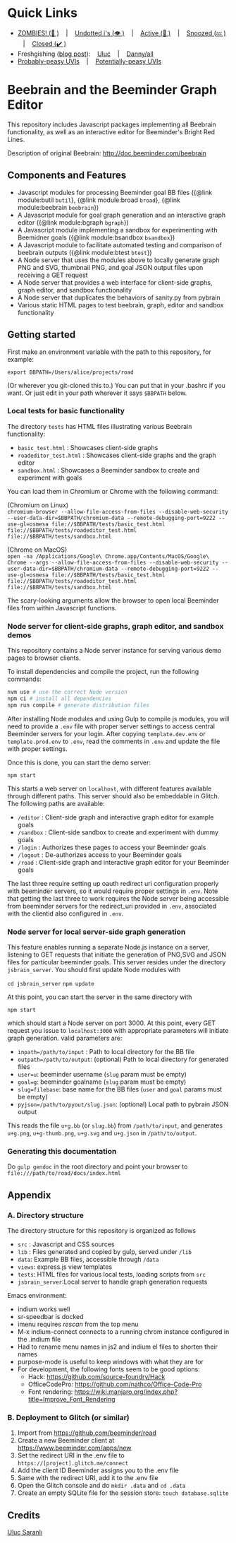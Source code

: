 # Quick Links

- [ZOMBIES! (:zombie: )](https://github.com/beeminder/road/issues?q=is:open+is:issue+label:ZOM "Open gissues labeled ZOM")
  &nbsp;&nbsp; | &nbsp;&nbsp;
  [Undotted i's (:eye: )](https://github.com/beeminder/road/issues?q=is:issue+is:closed+-label:zap+-label:nix+-label:cnr+-label:dup "Gissues that are closed but don't have any of the resolution labels: zap, nix, cnr, or dup")
  &nbsp;&nbsp; | &nbsp;&nbsp;
  [Active (:bug: )](https://github.com/beeminder/road/issues?q=is:issue+is:open+-label:ZzZ "Open gissues NOT labeled ZzZ")
  &nbsp;&nbsp; | &nbsp;&nbsp;
  [Snoozed (:zzz: )](https://github.com/beeminder/road/issues?q=is:issue+is:open+label:ZzZ "Open gissues labeled ZzZ")
  &nbsp;&nbsp; | &nbsp;&nbsp;
  [Closed (:heavy_check_mark: )](https://github.com/beeminder/road/issues?q=is:issue+is:closed "Closed gissues")
- Freshgishing ([blog post](https://blog.beeminder.com/freshen/ "Backlog Freshening")):
  &nbsp;&nbsp;
  [Uluc](https://github.com/beeminder/road/issues?q=is:issue+is:open+sort:updated-asc+-label:ZzZ+assignee:saranli "Open non-snoozed gissues, oldest first, assigned to Uluc")
  &nbsp;&nbsp; | &nbsp;&nbsp;
  [Danny/all](https://github.com/beeminder/road/issues?q=is:issue+is:open+sort:updated-asc+-label:ZzZ "Open non-snoozed gissues, oldest first, assigned to anyone (what Danny uses for freshgishing)")
- [Probably-peasy UVIs](https://github.com/beeminder/road/issues?q=is:issue+is:open+label:UVI+label:PEA+label:ABC+-label:SKY "Open gissues that are peasy (PEA), not sky-pie (SKY), user-visible (UVI), and just involve webcopy (ABC)")
  &nbsp;&nbsp; | &nbsp;&nbsp;
  [Potentially-peasy UVIs](https://github.com/beeminder/road/issues?q=is:issue+is:open+label:UVI+label:PEA "Open gissues that are peasy (PEA) and user-visible (UVI)")

# Beebrain and the Beeminder Graph Editor

This repository includes Javascript packages implementing all Beebrain functionality, as well as an interactive editor for Beeminder's Bright Red Lines.

Description of original Beebrain:
<http://doc.beeminder.com/beebrain>

## Components and Features

- Javascript modules for processing Beeminder goal BB files
  ({@link module:butil `butil`},
  {@link module:broad `broad`},
  {@link module:beebrain `beebrain`})
- A Javascript module for goal graph generation and an interactive graph editor
  ({@link module:bgraph `bgraph`})
- A Javascript module implementing a sandbox for experimenting with Beemidner goals
  ({@link module:bsandbox `bsandbox`})
- A Javascript module to facilitate automated testing and comparison of beebrain outputs
  ({@link module:btest `btest`})
- A Node server that uses the modules above to locally generate graph PNG and SVG, thumbnail PNG, and goal JSON output files upon receiving a GET request
- A Node server that provides a web interface for client-side graphs, graph editor, and sandbox functionality
- A Node server that duplicates the behaviors of sanity.py from pybrain
- Various static HTML pages to test beebrain, graph, editor and sandbox functionality

## Getting started

First make an environment variable with the path to this repository, for example:

`export BBPATH=/Users/alice/projects/road`

(Or wherever you git-cloned this to.)
You can put that in your .bashrc if you want.
Or just edit in your path wherever it says `$BBPATH` below.

### Local tests for basic functionality

The directory `tests` has HTML files illustrating various Beebrain functionality:

- `basic_test.html` : Showcases client-side graphs
- `roadeditor_test.html` : Showcases client-side graphs and the graph editor
- `sandbox.html` : Showcases a Beeminder sandbox to create and experiment with goals

You can load them in Chromium or Chrome with the following command:

(Chromium on Linux)  
`chromium-browser --allow-file-access-from-files --disable-web-security --user-data-dir=$BBPATH/chromium-data --remote-debugging-port=9222 --use-gl=osmesa file://$BBPATH/tests/basic_test.html file://$BBPATH/tests/roadeditor_test.html file://$BBPATH/tests/sandbox.html`

(Chrome on MacOS)  
`open -na /Applications/Google\ Chrome.app/Contents/MacOS/Google\ Chrome --args --allow-file-access-from-files --disable-web-security --user-data-dir=$BBPATH/chromium-data --remote-debugging-port=9222 --use-gl=osmesa file://$BBPATH/tests/basic_test.html file://$BBPATH/tests/roadeditor_test.html file://$BBPATH/tests/sandbox.html`

The scary-looking arguments allow the browser to open local Beeminder files from within Javascript functions.

### Node server for client-side graphs, graph editor, and sandbox demos

This repository contains a Node server instance for serving various demo pages to browser clients.

To install dependencies and compile the project, run the following commands:

```bash
nvm use # use the correct Node version
npm ci # install all dependencies
npm run compile # generate distribution files
```

After installing Node modules and using Gulp to compile js modules, you will need to provide a `.env` file with proper server settings to access central Beeminder servers for your login. After copying `template.dev.env` or `template.prod.env` to `.env`, read the comments in `.env` and update the file with proper settings.

Once this is done, you can start the demo server:

`npm start`

This starts a web server on `localhost`, with different features available through different paths.
This server should also be embeddable in Glitch.
The following paths are available:

- `/editor` : Client-side graph and interactive graph editor for example goals
- `/sandbox` : Client-side sandbox to create and experiment with dummy goals
- `/login` : Authorizes these pages to access your Beeminder goals
- `/logout` : De-authorizes access to your Beeminder goals
- `/road` : Client-side graph and interactive graph editor for your Beeminder goals

The last three require setting up oauth redirect uri configuration
properly with beeminder servers, so it would require proper settings
in `.env`. Note that getting
the last three to work requires the Node server being accessible from
beeminder servers for the redirect_uri provided in `.env`, associated
with the clientid also configured in `.env`.

### Node server for local server-side graph generation

This feature enables running a separate Node.js instance on a server,
listening to GET requests that initiate the generation of PNG,SVG and
JSON files for particular beeminder goals. This server resides under
the directory `jsbrain_server`. You should first update Node modules with

`cd jsbrain_server`
`npm update`

At this point, you can start the server in the same directory with

`npm start`

which should start a Node server on port 3000. At this point, every
GET request you issue to `localhost:3000` with appropriate parameters
will initiate graph generation. valid parameters are:

- `inpath=/path/to/input` : Path to local directory for the BB file
- `outpath=/path/to/output`: (optional) Path to local directory for generated files
- `user=u`: beeminder username (`slug` param must be empty)
- `goal=g`: beeminder goalname (`slug` param must be empty)
- `slug=filebase`: base name for the BB files (`user` and `goal` params must be empty)
- `pyjson=/path/to/pyout/slug.json`: (optional) Local path to pybrain JSON output

This reads the file `u+g.bb` (or `slug.bb`) from `/path/to/input`, and
generates `u+g.png`, `u+g-thumb.png`, `u+g.svg` and `u+g.json` in
`/path/to/output`.

### Generating this documentation

Do `gulp gendoc` in the root directory and point your browser to
`file:///path/to/road/docs/index.html`

## Appendix

### A. Directory structure

The directory structure for this repository is organized as follows

- `src` : Javascript and CSS sources
- `lib` : Files generated and copied by gulp, served under `/lib`
- `data`: Example BB files, accessible through `/data`
- `views`: express.js view templates
- `tests`: HTML files for various local tests, loading scripts from `src`
- `jsbrain_server`:Local server to handle graph generation requests

Emacs environment:

- indium works well
- sr-speedbar is docked
- imenu requires _rescan_ from the top menu
- M-x indium-connect connects to a running chrom instance configured in the .indium file
- Had to rename menu names in js2 and indium el files to shorten their names
- purpose-mode is useful to keep windows with what they are for
- For development, the following fonts seem to be good options:
  - Hack: https://github.com/source-foundry/Hack
  - OfficeCodePro: https://github.com/nathco/Office-Code-Pro
  - Font rendering: https://wiki.manjaro.org/index.php?title=Improve_Font_Rendering

### B. Deployment to Glitch (or similar)

1. Import from https://github.com/beeminder/road
2. Create a new Beeminder client at https://www.beeminder.com/apps/new
3. Set the redirect URI in the .env file to `https://[project].glitch.me/connect`
4. Add the client ID Beeminder assigns you to the .env file
5. Same with the redirect URI, add it to the .env file
6. Open the Glitch console and do `mkdir .data` and `cd .data`
7. Create an empty SQLite file for the session store: `touch database.sqlite`

## Credits

[Uluç Saranlı](http://www.ceng.metu.edu.tr/~saranli/)
